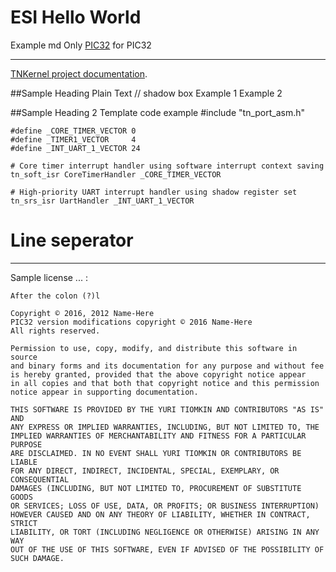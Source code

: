 ESI Hello World
==============

Example md Only [PIC32](http://www.microchip.com/ "TNKernel") for PIC32

---
 [TNKernel project documentation](http://www.microchip.com/pic32 "Generic documentation").

##Sample Heading 
Plain Text
    // shadow box
    Example 1
    Example 2
    

##Sample Heading 2
Template code example
    #include "tn_port_asm.h"
    
    #define _CORE_TIMER_VECTOR 0
    #define _TIMER1_VECTOR     4
    #define _INT_UART_1_VECTOR 24
    
    # Core timer interrupt handler using software interrupt context saving
    tn_soft_isr CoreTimerHandler _CORE_TIMER_VECTOR
    
    # High-priority UART interrupt handler using shadow register set
    tn_srs_isr UartHandler _INT_UART_1_VECTOR

# Line seperator
 
---

Sample license ... :

    After the colon (?)l

    Copyright © 2016, 2012 Name-Here
    PIC32 version modifications copyright © 2016 Name-Here
    All rights reserved.

    Permission to use, copy, modify, and distribute this software in source
    and binary forms and its documentation for any purpose and without fee
    is hereby granted, provided that the above copyright notice appear
    in all copies and that both that copyright notice and this permission
    notice appear in supporting documentation.

    THIS SOFTWARE IS PROVIDED BY THE YURI TIOMKIN AND CONTRIBUTORS "AS IS" AND
    ANY EXPRESS OR IMPLIED WARRANTIES, INCLUDING, BUT NOT LIMITED TO, THE
    IMPLIED WARRANTIES OF MERCHANTABILITY AND FITNESS FOR A PARTICULAR PURPOSE
    ARE DISCLAIMED. IN NO EVENT SHALL YURI TIOMKIN OR CONTRIBUTORS BE LIABLE
    FOR ANY DIRECT, INDIRECT, INCIDENTAL, SPECIAL, EXEMPLARY, OR CONSEQUENTIAL
    DAMAGES (INCLUDING, BUT NOT LIMITED TO, PROCUREMENT OF SUBSTITUTE GOODS
    OR SERVICES; LOSS OF USE, DATA, OR PROFITS; OR BUSINESS INTERRUPTION)
    HOWEVER CAUSED AND ON ANY THEORY OF LIABILITY, WHETHER IN CONTRACT, STRICT
    LIABILITY, OR TORT (INCLUDING NEGLIGENCE OR OTHERWISE) ARISING IN ANY WAY
    OUT OF THE USE OF THIS SOFTWARE, EVEN IF ADVISED OF THE POSSIBILITY OF
    SUCH DAMAGE.
